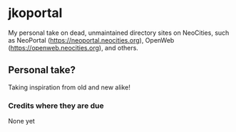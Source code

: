 # jkoportal
My personal take on dead, unmaintained directory sites on NeoCities, such as NeoPortal (https://neoportal.neocities.org), OpenWeb (https://openweb.neocities.org), and others.

## Personal take?
Taking inspiration from old and new alike!

### Credits where they are due
None yet
